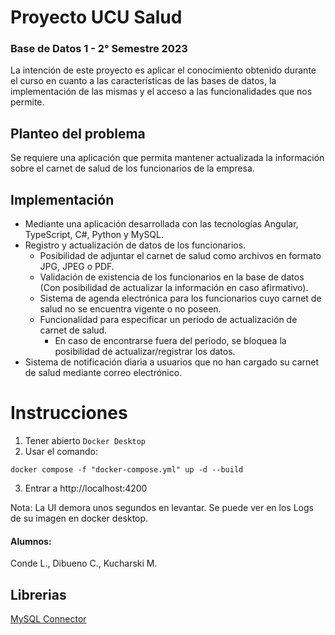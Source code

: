 # Proyecto UCU Salud
### Base de Datos 1 - 2° Semestre 2023
La intención de este proyecto es aplicar el conocimiento obtenido durante el curso en cuanto a las características de las bases de datos, la implementación de las mismas y el acceso a las funcionalidades que nos permite.

## Planteo del problema

Se requiere una aplicación que permita mantener actualizada la información sobre el carnet de salud de los funcionarios de la empresa.

## Implementación

* Mediante una aplicación desarrollada con las tecnologías Angular, TypeScript, C#, Python y MySQL.
* Registro y actualización de datos de los funcionarios.
  * Posibilidad de adjuntar el carnet de salud como archivos en formato JPG, JPEG o PDF.
  * Validación de existencia de los funcionarios en la base de datos (Con posibilidad de actualizar la información en caso afirmativo).
  * Sistema de agenda electrónica para los funcionarios cuyo carnet de salud no se encuentra vigente o no poseen.
  * Funcionalidad para especificar un período de actualización de carnet de salud.
    * En caso de encontrarse fuera del período, se bloquea la posibilidad de actualizar/registrar los datos.
* Sistema de notificación diaria a usuarios que no han cargado su carnet de salud mediante correo electrónico.

# Instrucciones
1. Tener abierto `Docker Desktop` 
2. Usar el comando:
```
docker compose -f "docker-compose.yml" up -d --build 
```
3. Entrar a http://localhost:4200

Nota: La UI demora unos segundos en levantar. Se puede ver en los Logs de su imagen en docker desktop.

#### Alumnos:
Conde L., Dibueno C., Kucharski M.
## Librerias
[MySQL Connector]("https://mysqlconnector.net/tutorials/connect-to-mysql/")

